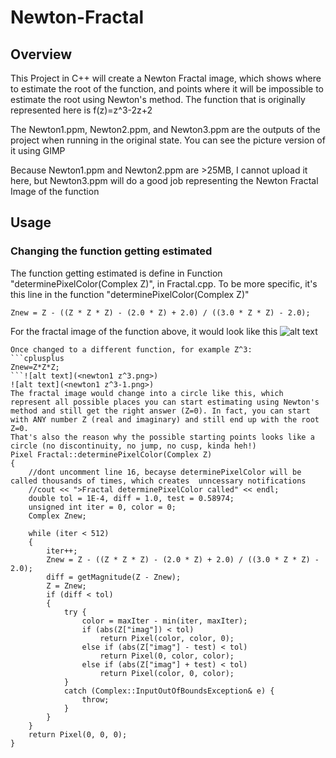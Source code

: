 # Newton-Fractal

## Overview
This Project in C++ will create a Newton Fractal image, which shows where to estimate the root of the function, and points where it will be impossible to estimate the root using Newton's method. The function that is originally represented here is f(z)=z^3-2z+2

The Newton1.ppm, Newton2.ppm, and Newton3.ppm are the outputs of the project when running in the original state. You can see the picture version of it using GIMP

Because Newton1.ppm and Newton2.ppm are >25MB, I cannot upload it here, but Newton3.ppm will do a good job representing the Newton Fractal Image of the function

## Usage
### Changing the function getting estimated
The function getting estimated is define in Function "determinePixelColor(Complex Z)", in Fractal.cpp.
To be more specific, it's this line in the function "determinePixelColor(Complex Z)"
```cplusplus
Znew = Z - ((Z * Z * Z) - (2.0 * Z) + 2.0) / ((3.0 * Z * Z) - 2.0);
```
For the fractal image of the function above, it would look like this
![alt text](newton3-1.jpeg)
``` cplusplus
Once changed to a different function, for example Z^3:
```cplusplus
Znew=Z*Z*Z;
```![alt text](<newton1 z^3.png>)
![alt text](<newton1 z^3-1.png>)
The fractal image would change into a circle like this, which represent all possible places you can start estimating using Newton's method and still get the right answer (Z=0). In fact, you can start with ANY number Z (real and imaginary) and still end up with the root Z=0.
That's also the reason why the possible starting points looks like a circle (no discontinuity, no jump, no cusp, kinda heh!)
Pixel Fractal::determinePixelColor(Complex Z)
{
	//dont uncomment line 16, becayse determinePixelColor will be called thousands of times, which creates  unncessary notifications
	//cout << ">Fractal determinePixelColor called" << endl;
	double tol = 1E-4, diff = 1.0, test = 0.58974;
	unsigned int iter = 0, color = 0;
	Complex Znew;
	
	while (iter < 512)
	{
		iter++;
		Znew = Z - ((Z * Z * Z) - (2.0 * Z) + 2.0) / ((3.0 * Z * Z) - 2.0);
		diff = getMagnitude(Z - Znew);
		Z = Znew;
		if (diff < tol)
		{
			try {
				color = maxIter - min(iter, maxIter);
				if (abs(Z["imag"]) < tol)
					return Pixel(color, color, 0);
				else if (abs(Z["imag"] - test) < tol)
					return Pixel(0, color, color);
				else if (abs(Z["imag"] + test) < tol)
					return Pixel(color, 0, color);
			}
			catch (Complex::InputOutOfBoundsException& e) {
				throw;
			}
		}
	}
	return Pixel(0, 0, 0);
}


```
